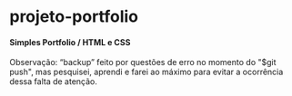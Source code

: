 # projeto-portfolio
#### Simples Portfolio / HTML e CSS
Observação: “backup” feito por questões de erro no momento do "$git push", mas pesquisei, aprendi e farei ao máximo para evitar a ocorrência dessa falta de atenção.
